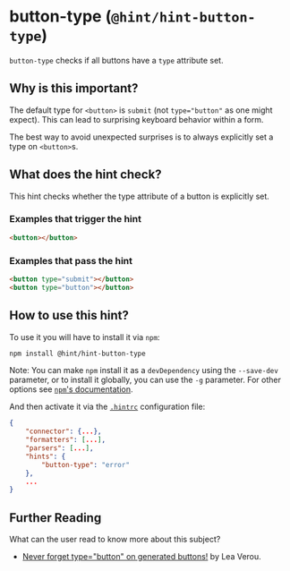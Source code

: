 # button-type (`@hint/hint-button-type`)

`button-type` checks if all buttons have a `type` attribute set.

## Why is this important?

The default type for `<button>` is `submit` (not `type="button"` as one might expect).
This can lead to surprising keyboard behavior within a form.

The best way to avoid unexpected surprises is to always explicitly
set a type on `<button>`s.

## What does the hint check?

This hint checks whether the type attribute of a button is explicitly set.

### Examples that **trigger** the hint

```html
<button></button>
```

### Examples that **pass** the hint

```html
<button type="submit"></button>
<button type="button"></button>
```

## How to use this hint?

To use it you will have to install it via `npm`:

```bash
npm install @hint/hint-button-type
```

Note: You can make `npm` install it as a `devDependency` using the `--save-dev`
parameter, or to install it globally, you can use the `-g` parameter. For
other options see
[`npm`'s documentation](https://docs.npmjs.com/cli/install).

And then activate it via the [`.hintrc`][hintrc]
configuration file:

```json
{
    "connector": {...},
    "formatters": [...],
    "parsers": [...],
    "hints": {
        "button-type": "error"
    },
    ...
}
```

## Further Reading

What can the user read to know more about this subject?

* [Never forget type="button" on generated buttons!][generated-buttons] by Lea Verou.

<!-- Link labels: -->

[hintrc]: https://webhint.io/docs/user-guide/configuring-webhint/summary/
[generated-buttons]: https://lea.verou.me/2018/05/never-forget-typebutton-on-generated-buttons/
